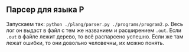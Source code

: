 ## Парсер для языка P

Запускаем так: `python ./plang/parser.py ./programs/program2.p`. Весь лог он выдаст в файл с тем же названием и расширением `.out`. Если `.out` в файле лежит дерево, то всё распарсено успешно. Если же там лежат ошибки, то они довольно человечны, их можно понять.
